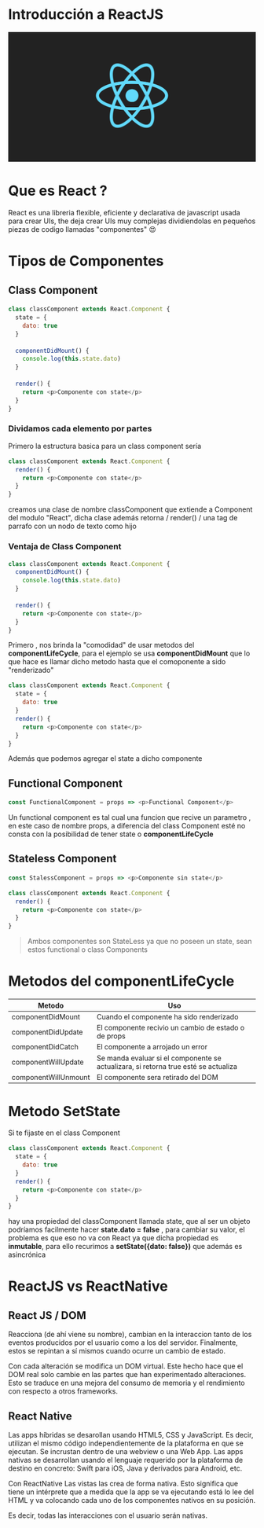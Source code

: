 # Introducción a ReactJS
![](./logo-og.png)

# Que es React ? 
React es una libreria flexible, eficiente y declarativa de javascript usada para crear UIs, the deja crear UIs muy complejas dividiendolas en pequeños piezas de codigo llamadas "componentes" :heart_eyes:

# Tipos de Componentes

## Class Component
```javascript
class classComponent extends React.Component {
  state = {
    dato: true
  }

  componentDidMount() {
    console.log(this.state.dato)
  }

  render() {
    return <p>Componente con state</p>
  }
}
```

### Dividamos cada elemento por partes

Primero la estructura basica para un class component sería
```javascript
class classComponent extends React.Component {
  render() {
    return <p>Componente con state</p>
  }
}
```

creamos una clase de nombre classComponent que extiende a Component del modulo "React", dicha clase además retorna / render() / una tag de parrafo con un nodo de texto como hijo

### Ventaja de Class Component

```javascript
class classComponent extends React.Component {
  componentDidMount() {
    console.log(this.state.dato)
  }

  render() {
    return <p>Componente con state</p>
  }
}
```

Primero , nos brinda la "comodidad" de usar metodos del __componentLifeCycle__, para el ejemplo se usa __componentDidMount__ que lo que hace es llamar dicho metodo hasta que el comoponente a sido "renderizado"

```javascript
class classComponent extends React.Component {
  state = {
    dato: true
  }
  render() {
    return <p>Componente con state</p>
  }
}
```
Además que podemos agregar el state a dicho componente

## Functional Component
```javascript
const FunctionalComponent = props => <p>Functional Component</p>
```

Un functional component es tal cual una funcion que recive un parametro , en este caso de nombre props, a diferencia del class Component esté no consta con la posibilidad de tener state o __componentLifeCycle__

## Stateless Component
```javascript
const StalessComponent = props => <p>Componente sin state</p>
```

```javascript
class classComponent extends React.Component {
  render() {
    return <p>Componente con state</p>
  }
}
```

> Ambos componentes son StateLess ya que no poseen un state, sean estos functional o class Components

# Metodos del componentLifeCycle 

|Metodo|Uso|
|-|-|
|componentDidMount|Cuando el componente ha sido renderizado|
|componentDidUpdate|El componente recivio un cambio de estado o de props|
|componentDidCatch|El componente a arrojado un error|
|componentWillUpdate|Se manda evaluar si el componente se actualizara, si retorna true esté se actualiza|
|componentWillUnmount|El componente sera retirado del DOM|

# Metodo SetState
Si te fijaste en el class Component
```javascript
class classComponent extends React.Component {
  state = {
    dato: true
  }
  render() {
    return <p>Componente con state</p>
  }
}
```
hay una propiedad del classComponent llamada state, que al ser un objeto podríamos facilmente hacer  __state.dato = false__ , para cambiar su valor, el problema es que eso no va con React ya que dicha propiedad es __inmutable__, para ello recurimos a __setState({dato: false})__ que además es asincrónica

# ReactJS vs ReactNative
## React JS / DOM
Reacciona (de ahí viene su nombre), cambian en la interaccion tanto de  los eventos producidos por el usuario como a los del servidor. Finalmente, estos se repintan a sí mismos cuando ocurre un cambio de estado.

Con cada alteración se modifica un DOM virtual. Este hecho hace que el DOM real solo cambie en las partes que han experimentado alteraciones. Esto se traduce en una mejora del consumo de memoria y el rendimiento con respecto a otros frameworks.

## React Native
Las apps híbridas se desarollan usando HTML5, CSS y JavaScript. Es decir, utilizan el mismo código independientemente de la plataforma en que se ejecutan. Se incrustan dentro de una webview o una Web App.
Las apps nativas se desarrollan usando el lenguaje requerido por la plataforma de destino en concreto: Swift para iOS, Java y derivados para Android, etc.

Con ReactNative Las vistas las crea de forma nativa. Esto significa que tiene un intérprete que a medida que la app se va ejecutando está lo lee del HTML y va colocando cada uno de los componentes nativos en su posición.

Es decir, todas las interacciones con el usuario serán nativas.